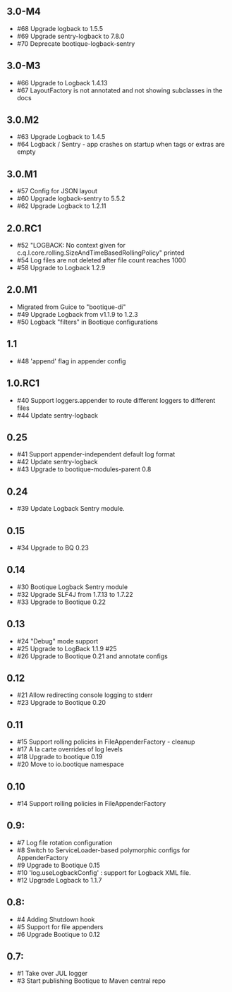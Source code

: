 ## 3.0-M4

* #68 Upgrade logback to 1.5.5
* #69 Upgrade sentry-logback to 7.8.0
* #70 Deprecate bootique-logback-sentry

## 3.0-M3

* #66 Upgrade to Logback 1.4.13
* #67 LayoutFactory is not annotated and not showing subclasses in the docs

## 3.0.M2

* #63 Upgrade Logback to 1.4.5
* #64 Logback / Sentry - app crashes on startup when tags or extras are empty

## 3.0.M1

* #57 Config for JSON layout 
* #60 Upgrade logback-sentry to 5.5.2
* #62 Upgrade Logback to 1.2.11

## 2.0.RC1

* #52 "LOGBACK: No context given for c.q.l.core.rolling.SizeAndTimeBasedRollingPolicy" printed
* #54 Log files are not deleted after file count reaches 1000 
* #58 Upgrade to Logback 1.2.9

## 2.0.M1

* Migrated from Guice to "bootique-di"
* #49 Upgrade Logback from v1.1.9 to 1.2.3
* #50 Logback "filters" in Bootique configurations

## 1.1

* #48 'append' flag in appender config

## 1.0.RC1

* #40 Support loggers.appender to route different loggers to different files
* #44 Update sentry-logback

## 0.25

* #41 Support appender-independent default log format
* #42 Update sentry-logback 
* #43 Upgrade to bootique-modules-parent 0.8

## 0.24

* #39 Update Logback Sentry module. 

## 0.15

* #34 Upgrade to BQ 0.23 

## 0.14

* #30 Bootique Logback Sentry module 
* #32 Upgrade SLF4J from 1.7.13 to 1.7.22
* #33 Upgrade to Bootique 0.22

## 0.13

* #24 "Debug" mode support
* #25 Upgrade to LogBack 1.1.9 #25
* #26 Upgrade to Bootique 0.21 and annotate configs

## 0.12

* #21  Allow redirecting console logging to stderr
* #23  Upgrade to Bootique 0.20

## 0.11

* #15 Support rolling policies in FileAppenderFactory - cleanup 
* #17 A la carte overrides of log levels
* #18 Upgrade to bootique 0.19
* #20 Move to io.bootique namespace

## 0.10

* #14 Support rolling policies in FileAppenderFactory

## 0.9: 

* #7 Log file rotation configuration
* #8  Switch to ServiceLoader-based polymorphic configs for AppenderFactory
* #9  Upgrade to Bootique 0.15
* #10 'log.useLogbackConfig' : support for Logback XML file.
* #12 Upgrade Logback to 1.1.7

## 0.8:

* #4 Adding Shutdown hook
* #5 Support for file appenders
* #6 Upgrade Bootique to 0.12

## 0.7:

* #1 Take over JUL logger
* #3 Start publishing Bootique to Maven central repo
